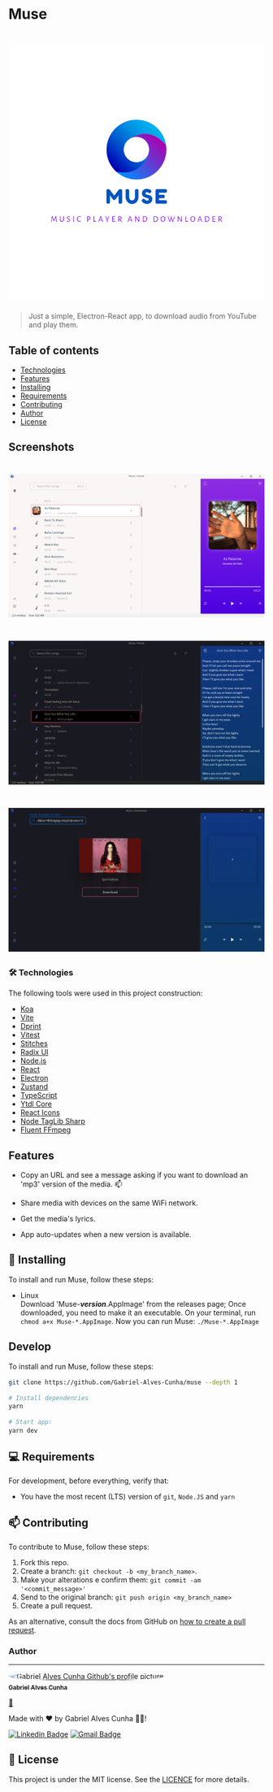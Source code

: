 # Muse

<h1 align="center">
 <img src="src/renderer/assets/logo_with_name.svg" alt="Muse's logo, a donut-like circle with shades of blue.">
</h1>

> Just a simple, Electron-React app, to download audio from YouTube and play them.

## Table of contents

- [Technologies](#🛠_Technologies)
- [Features](#Features)
- [Installing](#🚀_Installing)
- [Requirements](#💻_Requirements)
- [Contributing](#📫_Contributing)
- [Author](#Author)
- [License](#📝_License)

## Screenshots

<h1 align="center">
  <img src="screenshots/home.png" alt="Muse's home page which is divided into three main parts, from left to right: the navigation, the main, which contains the media list, and the media player." />
</h1>

<h1 align="center">
  <img src="screenshots/lyrics.png" alt="Muse's download page." />
</h1>

<h1 align="center">
  <img src="screenshots/download.png" alt="Muse's download page." />
</h1>

### 🛠 Technologies

The following tools were used in this project construction:

- [Koa](https://koajs.com/)
- [Vite](https://vitejs.dev/)
- [Dprint](https://dprint.dev/)
- [Vitest](https://vitest.dev/)
- [Stitches](https://stitches.dev/)
- [Radix UI](https://radix-ui.com/)
- [Node.js](https://nodejs.org/en/)
- [React](https://pt-br.reactjs.org/)
- [Electron](https://www.electronjs.org/)
- [Zustand](https://github.com/pmndrs/zustand)
- [TypeScript](https://www.typescriptlang.org/)
- [Ytdl Core](https://github.com/fent/node-ytdl-core)
- [React Icons](https://react-icons.github.io/react-icons/)
- [Node TagLib Sharp](https://github.com/benrr101/node-taglib-sharp)
- [Fluent FFmpeg](https://github.com/fluent-ffmpeg/node-fluent-ffmpeg)

## Features

- Copy an URL and see a message asking if you want to download
  an 'mp3' version of the media.
  📫
- Share media with devices on the same WiFi network.

- Get the media's lyrics.

- App auto-updates when a new version is available.

## 🚀 Installing

To install and run Muse, follow these steps:

- Linux  
  Download 'Muse-**_version_**.AppImage' from the releases page;
  Once downloaded, you need to make it an executable. On your terminal, run `chmod a+x Muse-*.AppImage`.
  Now you can run Muse: `./Muse-*.AppImage`

## Develop

To install and run Muse, follow these steps:

```sh
git clone https://github.com/Gabriel-Alves-Cunha/muse --depth 1
```

```sh
# Install dependencies
yarn
```

```sh
# Start app:
yarn dev
```

## 💻 Requirements

For development, before everything, verify that:

- You have the most recent (LTS) version of `git`, `Node.JS` and `yarn`

## 📫 Contributing

To contribute to Muse, follow these steps:

1. Fork this repo.
2. Create a branch: `git checkout -b <my_branch_name>`.
3. Make your alterations e confirm them: `git commit -am '<commit_message>'`
4. Send to the original branch: `git push origin <my_branch_name>`
5. Create a pull request.

As an alternative, consult the docs from GitHub on [how to create a pull request](https://help.github.com/en/github/collaborating-with-issues-and-pull-requests/creating-a-pull-request).

### Author

---

<a href="https://github.com/Gabriel-Alves-Cunha/">
  <img
    alt="Gabriel Alves Cunha Github's profile picture."
    src="https://github.com/Gabriel-Alves-Cunha.png"
    style="border-radius: 50%;"
    width="100px"
  />

  <br />

  <sub>
    <b>Gabriel Alves Cunha</b>
  </sub>
</a>

<a href="https://blog.rocketseat.com.br/author/thiago//" title="Rocketseat">🚀</a>

Made with ❤️ by Gabriel Alves Cunha 👋🏽!

[![Linkedin Badge](https://img.shields.io/badge/-Gabriel-blue?style=flat-square&logo=Linkedin&logoColor=white&link=https://www.linkedin.com/in/gabriel-alves-cunha-214178174/)](https://www.linkedin.com/in/gabriel-alves-cunha-214178174/)
[![Gmail Badge](https://img.shields.io/badge/-gabriel925486@gmail.com-c14438?style=flat-square&logo=Gmail&logoColor=white&link=mailto:gabriel925486@gmail.com)](mailto:gabriel925486@gmail.com)

## 📝 License

This project is under the MIT license. See the [LICENCE](LICENCE) for more details.
